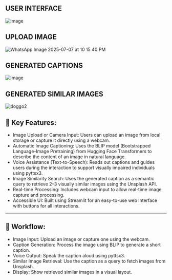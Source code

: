 ## USER INTERFACE
![image](https://github.com/user-attachments/assets/616272d3-1728-4ec2-96b6-48a128d16e1c) 
## UPLOAD IMAGE
![WhatsApp Image 2025-07-07 at 10 15 40 PM](https://github.com/user-attachments/assets/efd866d0-3d1a-450f-a591-b7a9cc8e18c3) 
## GENERATED CAPTIONS
![image](https://github.com/user-attachments/assets/a797dce7-9dc0-41ac-ace9-d16608fcfed2)
## GENERATED SIMILAR IMAGES
![doggo2](https://github.com/user-attachments/assets/b8c214d3-f6d5-44d6-8ff4-f780177f32e0)


## 🧠 Key Features:
- Image Upload or Camera Input: Users can upload an image from local storage or capture it directly using a webcam.
- Automatic Image Captioning: Uses the BLIP model (Bootstrapped Language-Image Pretraining) from Hugging Face Transformers to describe the content of an image in natural language.
- Voice Assistance (Text-to-Speech): Reads out captions and guides users during the interaction to support visually impaired individuals using pyttsx3.
- Image Similarity Search: Uses the generated caption as a semantic query to retrieve 2–3 visually similar images using the Unsplash API.
- Real-time Processing: Includes webcam input to allow real-time image capture and processing.
- Accessible UI: Built using Streamlit for an easy-to-use web interface with buttons for all interactions.

---------------------------------------------------------------------------------------------------------------------------------------------------------------------------------

## 🔄 Workflow:
- Image Input: Upload an image or capture one using the webcam.
- Caption Generation: Process the image using BLIP to generate a short caption.
- Voice Output: Speak the caption aloud using pyttsx3.
- Similar Image Retrieval: Use the caption as a query to fetch images from Unsplash.
- Display: Show retrieved similar images in a visual layout.
